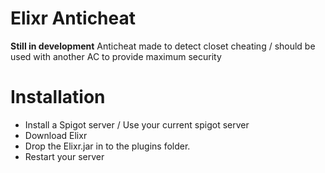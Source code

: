 # Elixr Anticheat
**Still in development**
Anticheat made to detect closet cheating / should be used with another AC to provide maximum security
# Installation
* Install a Spigot server / Use your current spigot server
* Download Elixr
* Drop the Elixr.jar in to the plugins folder.
* Restart your server
